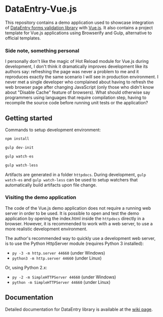 # DataEntry-Vue.js
This repository contains a demo application used to showcase integration of [DataEntry forms validation library](https://github.com/RobertoPrevato/DataEntry) with [Vue.js](https://vuejs.org).
It also contains a project template for Vue.js applications using Browserify and Gulp, alternative to official templates.

### Side note, something personal
I personally don't like the magic of Hot Reload module for Vue.js during development, I don't think it dramatically improves development like its authors say: refreshing the page was never a problem to me and it reproduces exactly the same scenario I will see in production environment. I never met a single developer who complained about having to refresh the web browser page after changing JavaScript (only those who didn't know about "Disable Cache" feature of browsers). What should otherwise say programmers using languages that require compilation step, having to recompile the source code before running unit tests or the application?

## Getting started
Commands to setup development environment:
```js
npm install

gulp dev-init

gulp watch-es

gulp watch-less
```

Artifacts are generated in a folder `httpdocs`. During development, `gulp watch-es` and `gulp watch-less` can be used to setup watchers that automatically build artifacts upon file change.

### Visiting the demo application
The code of the Vue.js demo application does not require a running web server in order to be used.
It is possible to open and test the demo application by opening the index.html inside the `httpdocs` directly in a browser.
However, it is recommended to work with a web server, to use a more realistic development environment.

The author's recommended way to quickly use a development web server, is to use the Python HttpServer module (requires Python 3 installed):
* `py -3 -m http.server 44660` (under Windows)
* `python3 -m http.server 44660` (under Linux)
 
Or, using Python 2.x:
* `py -2 -m SimpleHTTPServer 44660` (under Windows)
* `python -m SimpleHTTPServer 44660` (under Linux)

## Documentation
Detailed documentation for DataEntry library is available at the [wiki page](https://github.com/RobertoPrevato/DataEntry/wiki).


